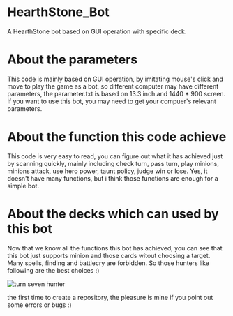 # HearthStone_Bot
A HearthStone bot based on GUI operation with specific deck.

# About the parameters
This code is mainly based on GUI operation, by imitating mouse's click and move to play the game as a bot, so different computer may have different parameters, the parameter.txt is based on 13.3 inch and 1440 * 900 screen. If you want to use this bot, you may need to get your compuer's relevant parameters.

# About the function this code achieve
This code is very easy to read, you can figure out what it has achieved just by scanning quickly, mainly including check turn, pass turn, play minions, minions attack, use hero power, taunt policy, judge win or lose. Yes, it doesn't have many functions, but i think those functions are enough for a simple bot.

# About the decks which can used by this bot
Now that we know all the functions this bot has achieved, you can see that this bot just supports minion and those cards witout choosing a target. Many spells, finding and battlecry are forbidden. So those hunters like following are the best choices :)

![turn seven hunter](https://github.com/Daisy-Zhang/HearthStone_Bot/blob/master/turn_seven_hunter.png)



the first time to create a repository, the pleasure is mine if you point out some errors or bugs :)

